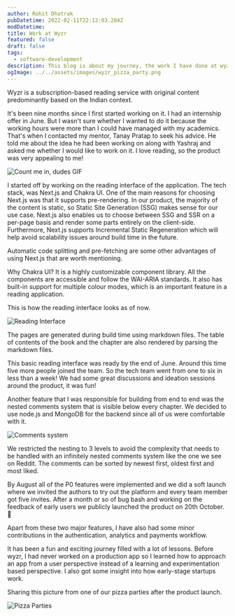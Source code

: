 ```yaml
---
author: Rohit Dhatrak
pubDatetime: 2022-02-11T22:12:03.284Z
modDatetime: 
title: Work at Wyzr
featured: false
draft: false 
tags:
  - software-development
description: This blog is about my journey, the work I have done at wyzr and the things I have learned through that journey.
ogImage: ../../assets/images/wyzr_pizza_party.png
---
```



Wyzr is a subscription-based reading service with original content predominantly based on the Indian context.

It's been nine months since I first started working on it. I had an internship offer in June. But I wasn't sure whether I wanted to do it because the working hours were more than I could have managed with my academics. That's when I contacted my mentor, Tanay Pratap to seek his advice. He told me about the idea he had been working on along with Yashraj and asked me whether I would like to work on it. I love reading, so the product was very appealing to me!

![Count me in, dudes GIF](https://media.giphy.com/media/z964EmS0VNVdUv9jyW/giphy.gif)

I started off by working on the reading interface of the application. The tech stack, was Next.js and Chakra UI. One of the main reasons for choosing Next.js was that it supports pre-rendering. In our product, the majority of the content is static, so Static Site Generation (SSG) makes sense for our use case. Next.js also enables us to choose between SSG and SSR on a per-page basis and render some parts entirely on the client-side. Furthermore, Next.js supports Incremental Static Regeneration which will help avoid scalability issues around build time in the future.

Automatic code splitting and pre-fetching are some other advantages of using Next.js that are worth mentioning.

Why Chakra UI? It is a highly customizable component library. All the components are accessible and follow the WAI-ARIA standards. It also has built-in support for multiple colour modes, which is an important feature in a reading application.

This is how the reading interface looks as of now.

![Reading Interface](@assets/images/readingui.png)

The pages are generated during build time using markdown files. The table of contents of the book and the chapter are also rendered by parsing the markdown files.

This basic reading interface was ready by the end of June. Around this time five more people joined the team. So the tech team went from one to six in less than a week! We had some great discussions and ideation sessions around the product, it was fun!

Another feature that I was responsible for building from end to end was the nested comments system that is visible below every chapter. We decided to use node.js and MongoDB for the backend since all of us were comfortable with it.

![Comments system](@assets/images/comments.png)

We restricted the nesting to 3 levels to avoid the complexity that needs to be handled with an infinitely nested comments system like the one we see on Reddit. The comments can be sorted by newest first, oldest first and most liked.

By August all of the P0 features were implemented and we did a soft launch where we invited the authors to try out the platform and every team member got five invites. After a month or so of bug bash and working on the feedback of early users we publicly launched the product on 20th October.🥳

Apart from these two major features, I have also had some minor contributions in the authentication, analytics and payments workflow.

It has been a fun and exciting journey filled with a lot of lessons. Before wyzr, I had never worked on a production app so I learned how to approach an app from a user perspective instead of a learning and experimentation based perspective. I also got some insight into how early-stage startups work.

Sharing this picture from one of our pizza parties after the product launch.

![Pizza Parties](@assets/images/wyzr_pizza_party.png)

